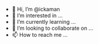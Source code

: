 - 👋 Hi, I’m @ickaman
- 👀 I’m interested in ...
- 🌱 I’m currently learning ...
- 💞️ I’m looking to collaborate on ...
- 📫 How to reach me ...

<!---
ickaman/ickaman is a ✨ special ✨ repository because its `README.md` (this file) appears on your GitHub profile.
You can click the Preview link to take a look at your changes.
--->
